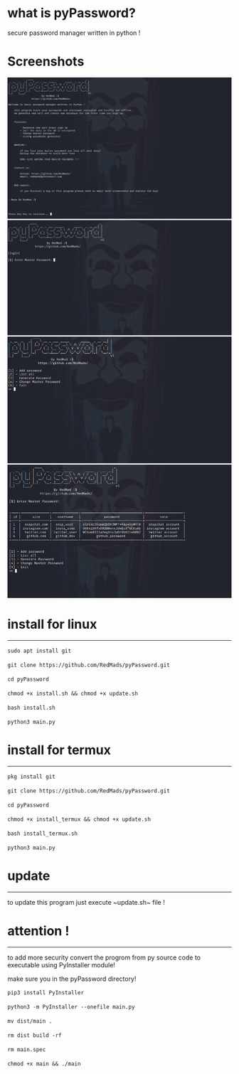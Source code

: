 # what is pyPassword?
secure password manager written in python !


# Screenshots
![pyPassword](https://github.com/RedMads/pyPassword/blob/main/screenshots/sign_up.png)
![pyPassword](https://github.com/RedMads/pyPassword/blob/main/screenshots/login.png)
![pyPassword](https://github.com/RedMads/pyPassword/blob/main/screenshots/menu.png)
![pyPassword](https://github.com/RedMads/pyPassword/blob/main/screenshots/list_data.png)


# install for linux
***
~~~
sudo apt install git

git clone https://github.com/RedMads/pyPassword.git

cd pyPassword

chmod +x install.sh && chmod +x update.sh

bash install.sh

python3 main.py
~~~

# install for termux
***
~~~
pkg install git

git clone https://github.com/RedMads/pyPassword.git

cd pyPassword

chmod +x install_termux && chmod +x update.sh

bash install_termux.sh

python3 main.py
~~~

# update
***
to update this program just execute ~update.sh~ file !

# attention !
***
to add more security convert the progrom from py source code to executable using PyInstaller module!

make sure you in the pyPassword directory!
```
pip3 install PyInstaller

python3 -m PyInstaller --onefile main.py

mv dist/main .

rm dist build -rf

rm main.spec

chmod +x main && ./main
```
